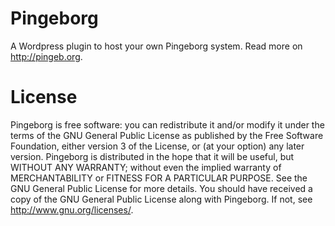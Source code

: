 Pingeborg
=========

A Wordpress plugin to host your own Pingeborg system. Read more on http://pingeb.org.

License
=======

Pingeborg is free software: you can redistribute it and/or modify it under the terms of the GNU General Public License as published 
by the Free Software Foundation, either version 3 of the License, or (at your option) any later version.
Pingeborg is distributed in the hope that it will be useful, but WITHOUT ANY WARRANTY; without even the implied warranty of 
MERCHANTABILITY or FITNESS FOR A PARTICULAR PURPOSE. See the GNU General Public License for more details.
You should have received a copy of the GNU General Public License along with Pingeborg. If not, see http://www.gnu.org/licenses/.
